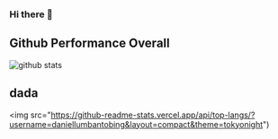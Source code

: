 ### Hi there 👋
## Github Performance Overall

![github stats](https://github-readme-stats.vercel.app/api?username=daniellumbantobing&show_icons=true&theme=tokyonight)
## dada
<img src="https://github-readme-stats.vercel.app/api/top-langs/?username=daniellumbantobing&layout=compact&theme=tokyonight")
<!--
**daniellumbantobing/daniellumbantobing** is a ✨ _special_ ✨ repository because its `README.md` (this file) appears on your GitHub profile.

Here are some ideas to get you started:

- 🔭 I’m currently working on ...
- 🌱 I’m currently learning ...
- 👯 I’m looking to collaborate on ...
- 🤔 I’m looking for help with ...
- 💬 Ask me about ...
- 📫 How to reach me: ...
- 😄 Pronouns: ...
- ⚡ Fun fact: ...
-->

